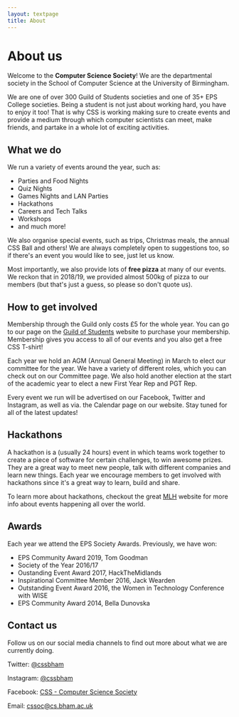```yaml
---
layout: textpage
title: About
---
```


# About us

Welcome to the **Computer Science Society**! We are the departmental society
in the School of Computer Science at the University of Birmingham.

We are one of over 300 Guild of Students societies and one of 35+ EPS College
societies. Being a student is not just about working hard, you have to enjoy
it too! That is why CSS is working making sure to create events and provide a
medium through which computer scientists can meet, make friends, and partake
in a whole lot of exciting activities.

## What we do

We run a variety of events around the year, such as:

* Parties and Food Nights
* Quiz Nights
* Games Nights and LAN Parties
* Hackathons
* Careers and Tech Talks
* Workshops
* and much more!

We also organise special events, such as trips, Christmas meals, the annual
CSS Ball and others! We are always completely open to suggestions too, so if
there's an event you would like to see, just let us know.

Most importantly, we also provide lots of **free pizza** at many of our
events. We reckon that in 2018/19, we provided almost 500kg of pizza to our
members (but that's just a guess, so please so don't quote us).

## How to get involved

Membership through the Guild only costs £5 for the whole year. You can go to
our page on the <a href="https://www.guildofstudents.com/studentgroups/societies/css/" target="_blank">Guild of Students</a>
website to purchase your membership. Membership gives you access to all of
our events and you also get a free CSS T-shirt!

Each year we hold an AGM (Annual General Meeting) in March to elect our
committee for the year. We have a variety of different roles, which you can
check out on our Committee page. We also hold another election at the start
of the academic year to elect a new First Year Rep and PGT Rep.

Every event we run will be advertised on our Facebook, Twitter and Instagram,
as well as via. the Calendar page on our website. Stay tuned for all of
the latest updates!

## Hackathons

A hackathon is a (usually 24 hours) event in which teams work together to
create a piece of software for certain challenges, to win awesome prizes.
They are a great way to meet new people, talk with different companies and
learn new things. Each year we encourage members to get involved with
hackathons since it's a great way to learn, build and share.

To learn more about hackathons, checkout the great [MLH](https://mlh.io)
website for more info about events happening all over the world.

## Awards

Each year we attend the EPS Society Awards. Previously, we have won:

* EPS Community Award 2019, Tom Goodman
* Society of the Year 2016/17
* Oustanding Event Award 2017, HackTheMidlands
* Inspirational Committee Member 2016, Jack Wearden
* Outstanding Event Award 2016, the Women in Technology Conference with WISE
* EPS Community Award 2014, Bella Dunovska

## Contact us

Follow us on our social media channels to find out more about what we are currently doing.

Twitter: [@cssbham](https://twitter.com/cssbham)

Instagram: [@cssbham](https://instagram.com/cssbham)

Facebook: [CSS - Computer Science Society](https://facebook.com/groups/CSSUoB)

Email: [cssoc@cs.bham.ac.uk](mailto:cssoc@cs.bham.ac.uk)
